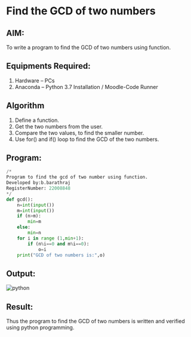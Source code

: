 # Find the GCD of two numbers

## AIM:
To write a program to find the GCD of two numbers using function.

## Equipments Required:
1. Hardware – PCs
2. Anaconda – Python 3.7 Installation / Moodle-Code Runner

## Algorithm
1. Define a function.
2. Get the two numbers from the user.
3. Compare the two values, to find the smaller number.
4. Use for() and if() loop to find the GCD of the two numbers.

## Program:
```py
/*
Program to find the gcd of two number using function.
Developed by:b.barathraj 
RegisterNumber: 22008848 
*/
def gcd():
    n=int(input())
    m=int(input())
    if (n>m):
        min=m
    else:
        min=n
    for i in range (1,min+1):
        if (n%i==0 and m%i==0):
            o=i
    print("GCD of two numbers is:",o)
```

## Output:
![python](https://user-images.githubusercontent.com/121490575/214842566-33c7a26d-9681-4781-aea6-99ab9088504b.png)



## Result:
Thus the program to find the GCD of two numbers is written and verified using python programming.
